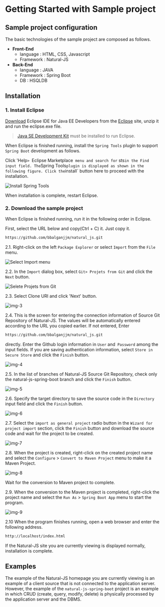 Getting Started with Sample project
===

<ul class="contents links" style="margin-left: -267px;width: 237px;"></ul>

[eclipse]: https://www.eclipse.org
[eclipse-download]: https://www.eclipse.org/downloads/eclipse-packages/
[jdk]: http://www.oracle.com/technetwork/java/javase/downloads/index.html

[img-0]: ./images/gtst/gtst2000/0.png
[img-1]: ./images/gtst/gtst2000/1.png
[img-2]: ./images/gtst/gtst2000/2.png
[img-3]: ./images/gtst/gtst2000/3.png
[img-4]: ./images/gtst/gtst2000/4.png
[img-5]: ./images/gtst/gtst2000/5.png
[img-6]: ./images/gtst/gtst2000/6.png
[img-7]: ./images/gtst/gtst2000/7.png
[img-8]: ./images/gtst/gtst2000/8.png
[img-9]: ./images/gtst/gtst2000/9.png

## Sample project configuration

The basic technologies of the sample project are composed as follows.

* **Front-End**
     * language : HTML, CSS, Javascript
     * Framework : Natural-JS
* **Back-End**
     * language : JAVA
     * Framework : Spring Boot
     * DB : HSQLDB

## Installation

### 1. Install Eclipse
[Download][eclipse-download] Eclipse IDE for Java EE Developers from the [Eclipse][eclipse] site, unzip it and run the eclipse.exe file.
>[Java SE Development Kit][jdk] must be installed to run Eclipse.

When Eclipse is finished running, install the `Spring Tools` plugin to support `Spring Boot` development as follows.

Click 'Help`> `Eclipse Marketplace` menu and search for` sts` in the Find input field.
The `Spring Tools` plugin is displayed as shown in the following figure. Click the `install` button here to proceed with the installation.

![Install Spring Tools][img-0]

When installation is complete, restart Eclipse.

### 2. Download the sample project
When Eclipse is finished running, run it in the following order in Eclipse.

First, select the URL below and copy(Ctrl + C) it. Just copy it.
```md
https://github.com/bbalganjjm/natural_js.git
```

2.1. Right-click on the left `Package Explorer` or select `Import` from the `File` menu.

![Select Import menu][img-1]

2.2. In the `Import` dialog box, select `Git> Projets from Git` and click the `Next` button.

![Selete Projets from Git][img-2]

2.3. Select Clone URI and click 'Next' button.

![img-3][]

2.4. This is the screen for entering the connection information of  Source Git Repository of Natural-JS. The values ​​will be automatically entered according to the URL you copied earlier. If not entered, Enter
```md
https://github.com/bbalganjjm/natural_js.git
```
directly.
Enter the Github login information in `User` and` Password` among the input fields. If you are saving authentication information, select `Store in Secure Store` and click the `Finish` button.

![img-4][]

2.5. In the list of branches of Natural-JS Source Git Repository, check only the natural-js-spring-boot branch and click the `Finish` button.

![img-5][]

2.6. Specify the target directory to save the source code in the `Directory` input field and click the `Finish` button.

![img-6][]

2.7. Select the `import as general project` radio button in the `Wizard for project import` section, click the `Finish` button and download the source code and wait for the project to be created.

![img-7][]

2.8. When the project is created, right-click on the created project name and select the `Configure` > `Convert to Maven Project` menu to make it a Maven Project.

![img-8][]

Wait for the conversion to Maven project to complete.

2.9. When the conversion to the Maven project is completed, right-click the project name and select the `Run As` > `Spring Boot App` menu to start the program.

![img-9][]

2.10 When the program finishes running, open a web browser and enter the following address.
```md
http://localhost/index.html
```
If the Natural-JS site you are currently viewing is displayed normally, installation is complete.

## Examples
The example of the Natural-JS homepage you are currently viewing is an example of a client source that is not connected to the application server. However, the example of the `natural-js-spring-boot` project is an example in which CRUD (create, query, modify, delete) is physically processed by the application server and the DBMS.
